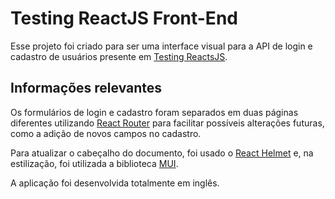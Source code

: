 # Testing ReactJS Front-End

Esse projeto foi criado para ser uma interface visual para a API de login e cadastro de usuários presente em [Testing ReactsJS](https://github.com/oneblueapp/testing_react_js).

## Informações relevantes

Os formulários de login e cadastro foram separados em duas páginas diferentes utilizando [React Router](https://reactrouter.com/) para facilitar possíveis alterações futuras, como a adição de novos campos no cadastro.

Para atualizar o cabeçalho do documento, foi usado o [React Helmet](https://github.com/nfl/react-helmet) e, na estilização, foi utilizada a biblioteca [MUI](https://mui.com/pt/).

A aplicação foi desenvolvida totalmente em inglês.
